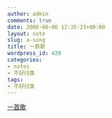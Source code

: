 ```yaml
---
author: admin
comments: true
date: 2006-06-06 12:35:23+00:00
layout: note
slug: a-song
title: 一首歌
wordpress_id: 429
categories:
- notes
- 不好归类
tags:
- 不好归类
---
```


[一首歌](http://www.toodou.com/player/player.swf?iid=30781)
